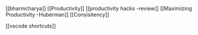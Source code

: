 [[bharmcharya]]
[[Productivity]]
[[productivity hacks -review]]
[[Maximizing Productivity -Huberman]]
[[Consisitency]]


[[vscode shortcuts]]